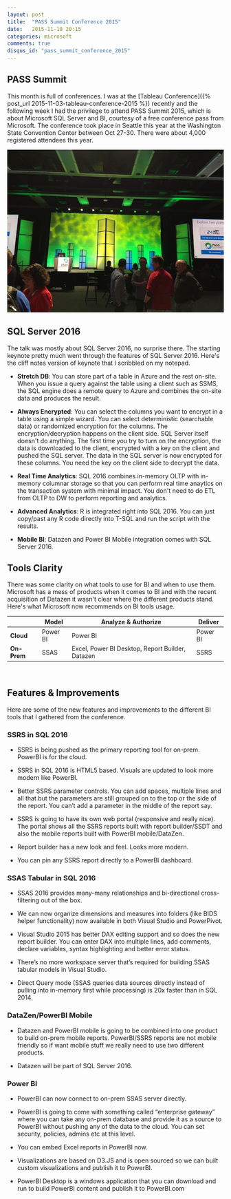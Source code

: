 ```yaml
---
layout: post
title:  "PASS Summit Conference 2015"
date:   2015-11-10 20:15
categories: microsoft
comments: true
disqus_id: "pass_summit_conference_2015"
---
```


## PASS Summit ##

This month is full of conferences. I was at the
[Tableau Conference]({% post_url 2015-11-03-tableau-conference-2015 %})
recently and the following week I had the privilege to attend PASS
Summit 2015, which is about Microsoft SQL Server and BI, courtesy of a
free conference pass from Microsoft. The conference took place in
Seattle this year at the Washington State Convention Center between
Oct 27-30. There were about 4,000 registered attendees this year.

<img class="center-image" src="/assets/pass15_reception.jpg"
alt="PASS Summit 2015 Welcome Reception">

## SQL Server 2016 ##

The talk was mostly about SQL Server 2016, no surprise there. The
starting keynote pretty much went through the features of SQL Server
2016. Here's the cliff notes version of keynote that I scribbled on my
notepad.

* **Stretch DB**: You can store part of a table in Azure and the rest
  on-site. When you issue a query against the table using a client such
  as SSMS, the SQL engine does a remote query to Azure and combines
  the on-site data and produces the result.

* **Always Encrypted**: You can select the columns you want to encrypt
  in a table using a simple wizard. You can select deterministic
  (searchable data) or randomized encryption for the columns. The
  encryption/decryption happens on the client side. SQL Server itself
  doesn't do anything. The first time you try to turn on the
  encryption, the data is downloaded to the client, encrypted with a
  key on the client and pushed the SQL server. The data in the SQL
  server is now encrypted for these columns. You need the key on the
  client side to decrypt the data.

* **Real Time Analytics**: SQL 2016 combines in-memory OLTP with
  in-memory columnar storage so that you can perform real time
  anaytics on the transaction system with minimal impact. You don't
  need to do ETL from OLTP to DW to perform reporting and analytics.

* **Advanced Analytics**: R is integrated right into SQL 2016. You can
  just copy/past any R code directly into T-SQL and run the script
  with the results.

* **Mobile BI**: Datazen and Power BI Mobile integration comes with
  SQL Server 2016.

## Tools Clarity ##

There was some clarity on what tools to use for BI and when to use
them. Microsoft has a mess of products when it comes to BI and with
the recent acquisition of Datazen it wasn't clear where the different
products stand. Here's what Microsoft now recommends on BI tools
usage.

|             | Model    | Analyze & Authorize                              | Deliver  |
| ----------- | -------- | ------------------------------------------------ | -------- |
| **Cloud**   | Power BI | Power BI                                         | Power BI |
| **On-Prem** | SSAS     | Excel, Power BI Desktop, Report Builder, Datazen | SSRS     |

<br>

## Features & Improvements ##

Here are some of the new features and improvements to the different BI
tools that I gathered from the conference.

### SSRS in SQL 2016  ###

* SSRS is being pushed as the primary reporting tool for
  on-prem. PowerBI is for the cloud.

* SSRS in SQL 2016 is HTML5 based. Visuals are updated to look more
  modern like PowerBI.

* Better SSRS parameter controls. You can add spaces, multiple lines
  and all that but the parameters are still grouped on to the top or
  the side of the report. You can’t add a parameter in the middle of
  the report say.

* SSRS is going to have its own web portal (responsive and really
  nice). The portal shows all the SSRS reports built with report
  builder/SSDT and also the mobile reports built with PowerBI
  mobile/DataZen.

* Report builder has a new look and feel. Looks more modern.

* You can pin any SSRS report directly to a PowerBI dashboard.

### SSAS Tabular in SQL 2016 ###

* SSAS 2016 provides many-many relationships and bi-directional
  cross-filtering out of the box.

* We can now organize dimensions and measures into folders (like BIDS
  helper functionality) now available in both Visual Studio and
  PowerPivot.

* Visual Studio 2015 has better DAX editing support and so does the
  new report builder. You can enter DAX into multiple lines, add
  comments, declare variables, syntax highlighting and better error
  status.

* There’s no more workspace server that’s required for building SSAS
  tabular models in Visual Studio.

* Direct Query mode (SSAS queries data sources directly instead of
  pulling into in-memory first while processing) is 20x faster than in
  SQL 2014.

### DataZen/PowerBI Mobile ###

* Datazen and PowerBI mobile is going to be combined into one product
  to build on-prem mobile reports. PowerBI/SSRS reports are not mobile
  friendly so if want mobile stuff we really need to use two different
  products.

* Datazen will be part of SQL Server 2016.

### Power BI ###

* PowerBI can now connect to on-prem SSAS server directly.

* PowerBI is going to come with something called “enterprise gateway”
  where you can take any on-prem database and provide it as a source
  to PowerBI without pushing any of the data to the cloud. You can set
  security, policies, admins etc at this level.

* You can embed Excel reports in PowerBI now.

* Visualizations are based on D3.JS and is open sourced so we can built
  custom visualizations and publish it to PowerBI.

* PowerBI Desktop is a windows application that you can download and
  run to build PowerBI content and publish it to PowerBI.com
